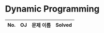 # Dynamic Programming


|          No.          |        OJ        |        문제 이름         |        Solved         |
| :-----: |  :--------: |:---------------------: | :-----: |
